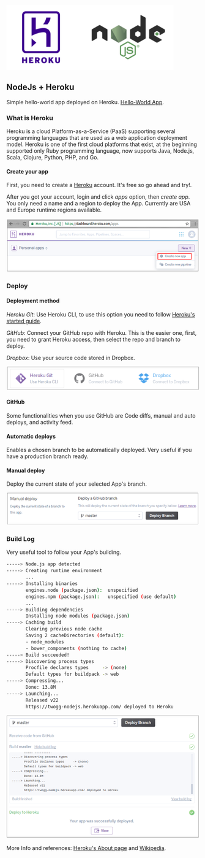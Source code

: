 ![nodeJs-heroku](rsc/heroku_nodejs.png)

## NodeJs + Heroku

Simple hello-world app deployed on Heroku. [Hello-World App](https://twogg-nodejs.herokuapp.com/).

### What is Heroku

Heroku is a cloud Platform-as-a-Service (PaaS) supporting several programming languages that are used as a web application deployment model. Heroku is one of the first cloud platforms that exist, at the beginning supported only Ruby programming language, now supports Java, Node.js, Scala, Clojure, Python, PHP, and Go.

#### Create your app

First, you need to create a [Heroku](https://www.heroku.com/) account. It's free so go ahead and try!. 

After you got your account, login and click *apps* option, then *create app*. You only need a name and a region to deploy the App. Currently are USA and Europe runtime regions available.

![heroku-create_app](rsc/heroku-create_app.png)

### Deploy

#### Deployment method

*Heroku Git*: Use Heroku CLI, to use this option you need to follow [Heroku's started guide](https://devcenter.heroku.com/articles/getting-started-with-nodejs#set-up).

*GitHub*: Connect your GitHub repo with Heroku. This is the easier one, first, you need to grant Heroku access, then select the repo and branch to deploy. 

*Dropbox*: Use your source code stored in Dropbox.

![heroku-deployment_sources](rsc/heroku-deployment_sources.png)

#### GitHub

Some functionalities when you use GitHub are Code diffs, manual and auto deploys, and activity feed.

#### Automatic deploys

Enables a chosen branch to be automatically deployed. Very useful if you have a production branch ready.

#### Manual deploy

Deploy the current state of your selected App's branch.

![heroku-manual_deploy](rsc/heroku-manual_deploy.png)

### Build Log

Very useful tool to follow your App's building.

```sh
-----> Node.js app detected
-----> Creating runtime environment
       ...
-----> Installing binaries
       engines.node (package.json):  unspecified
       engines.npm (package.json):   unspecified (use default)
       ...
-----> Building dependencies
       Installing node modules (package.json)
-----> Caching build
       Clearing previous node cache
       Saving 2 cacheDirectories (default):
       - node_modules
       - bower_components (nothing to cache)
-----> Build succeeded!
-----> Discovering process types
       Procfile declares types     -> (none)
       Default types for buildpack -> web
-----> Compressing...
       Done: 13.8M
-----> Launching...
       Released v22
       https://twogg-nodejs.herokuapp.com/ deployed to Heroku
```

![heroku-build_log](rsc/heroku-build_log.png)

More Info and references: [Heroku's About page](https://www.heroku.com/about) and [Wikipedia](https://en.wikipedia.org/wiki/Heroku).
